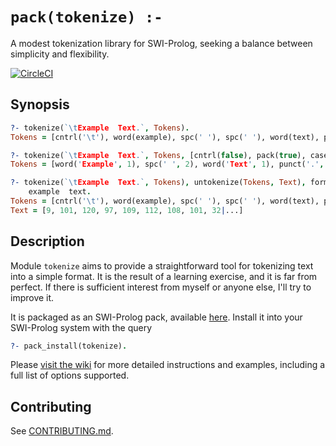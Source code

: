 # `pack(tokenize) :-`

A modest tokenization library for SWI-Prolog, seeking a balance between
simplicity and flexibility.

[![CircleCI](https://circleci.com/gh/shonfeder/tokenize.svg?style=svg)](https://circleci.com/gh/shonfeder/tokenize)

## Synopsis

```prolog
?- tokenize(`\tExample  Text.`, Tokens).
Tokens = [cntrl('\t'), word(example), spc(' '), spc(' '), word(text), punct('.')]

?- tokenize(`\tExample  Text.`, Tokens, [cntrl(false), pack(true), cased(true)]).
Tokens = [word('Example', 1), spc(' ', 2), word('Text', 1), punct('.', 1)]

?- tokenize(`\tExample  Text.`, Tokens), untokenize(Tokens, Text), format('~s~n', [Text]).
	example  text.
Tokens = [cntrl('\t'), word(example), spc(' '), spc(' '), word(text), punct('.')],
Text = [9, 101, 120, 97, 109, 112, 108, 101, 32|...]
```

## Description

Module `tokenize` aims to provide a straightforward tool for tokenizing text into a simple format. It is the result of a learning exercise, and it is far from perfect. If there is sufficient interest from myself or anyone else, I'll try to improve it.

It is packaged as an SWI-Prolog pack, available [here](http://www.swi-prolog.org/pack/list?p=tokenize). Install it into your SWI-Prolog system with the query

```prolog
?- pack_install(tokenize).
```

Please [visit the wiki](https://github.com/aBathologist/tokenize/wiki/tokenize.pl-options-and-examples) for more detailed instructions and examples, including a full list of options supported.

## Contributing

See [CONTRIBUTING.md](./CONTRIBUTING.md).
